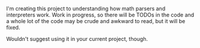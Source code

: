 I'm creating this project to understanding how math parsers and interpreters work. Work in progress, so there will be TODOs in the code and a whole lot of the code may be crude and awkward to read, but it will be fixed.

Wouldn't suggest using it in your current project, though.